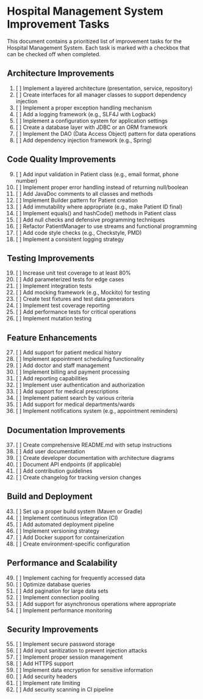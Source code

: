 # Hospital Management System Improvement Tasks

This document contains a prioritized list of improvement tasks for the Hospital Management System. Each task is marked with a checkbox that can be checked off when completed.

## Architecture Improvements

1. [ ] Implement a layered architecture (presentation, service, repository)
2. [ ] Create interfaces for all manager classes to support dependency injection
3. [ ] Implement a proper exception handling mechanism
4. [ ] Add a logging framework (e.g., SLF4J with Logback)
5. [ ] Implement a configuration system for application settings
6. [ ] Create a database layer with JDBC or an ORM framework
7. [ ] Implement the DAO (Data Access Object) pattern for data operations
8. [ ] Add dependency injection framework (e.g., Spring)

## Code Quality Improvements

9. [ ] Add input validation in Patient class (e.g., email format, phone number)
10. [ ] Implement proper error handling instead of returning null/boolean
11. [ ] Add JavaDoc comments to all classes and methods
12. [ ] Implement Builder pattern for Patient creation
13. [ ] Add immutability where appropriate (e.g., make Patient ID final)
14. [ ] Implement equals() and hashCode() methods in Patient class
15. [ ] Add null checks and defensive programming techniques
16. [ ] Refactor PatientManager to use streams and functional programming
17. [ ] Add code style checks (e.g., Checkstyle, PMD)
18. [ ] Implement a consistent logging strategy

## Testing Improvements

19. [ ] Increase unit test coverage to at least 80%
20. [ ] Add parameterized tests for edge cases
21. [ ] Implement integration tests
22. [ ] Add mocking framework (e.g., Mockito) for testing
23. [ ] Create test fixtures and test data generators
24. [ ] Implement test coverage reporting
25. [ ] Add performance tests for critical operations
26. [ ] Implement mutation testing

## Feature Enhancements

27. [ ] Add support for patient medical history
28. [ ] Implement appointment scheduling functionality
29. [ ] Add doctor and staff management
30. [ ] Implement billing and payment processing
31. [ ] Add reporting capabilities
32. [ ] Implement user authentication and authorization
33. [ ] Add support for medical prescriptions
34. [ ] Implement patient search by various criteria
35. [ ] Add support for medical departments/wards
36. [ ] Implement notifications system (e.g., appointment reminders)

## Documentation Improvements

37. [ ] Create comprehensive README.md with setup instructions
38. [ ] Add user documentation
39. [ ] Create developer documentation with architecture diagrams
40. [ ] Document API endpoints (if applicable)
41. [ ] Add contribution guidelines
42. [ ] Create changelog for tracking version changes

## Build and Deployment

43. [ ] Set up a proper build system (Maven or Gradle)
44. [ ] Implement continuous integration (CI)
45. [ ] Add automated deployment pipeline
46. [ ] Implement versioning strategy
47. [ ] Add Docker support for containerization
48. [ ] Create environment-specific configuration

## Performance and Scalability

49. [ ] Implement caching for frequently accessed data
50. [ ] Optimize database queries
51. [ ] Add pagination for large data sets
52. [ ] Implement connection pooling
53. [ ] Add support for asynchronous operations where appropriate
54. [ ] Implement performance monitoring

## Security Improvements

55. [ ] Implement secure password storage
56. [ ] Add input sanitization to prevent injection attacks
57. [ ] Implement proper session management
58. [ ] Add HTTPS support
59. [ ] Implement data encryption for sensitive information
60. [ ] Add security headers
61. [ ] Implement rate limiting
62. [ ] Add security scanning in CI pipeline